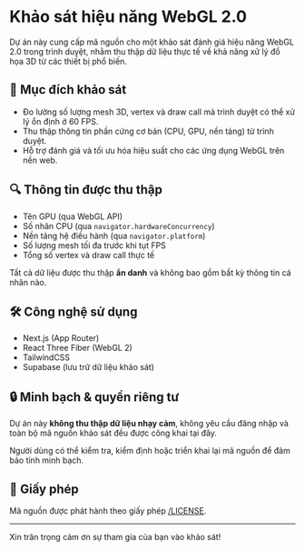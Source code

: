 # Khảo sát hiệu năng WebGL 2.0

Dự án này cung cấp mã nguồn cho một khảo sát đánh giá hiệu năng WebGL 2.0 trong trình duyệt, nhằm thu thập dữ liệu thực tế về khả năng xử lý đồ họa 3D từ các thiết bị phổ biến.

## 🎯 Mục đích khảo sát

- Đo lường số lượng mesh 3D, vertex và draw call mà trình duyệt có thể xử lý ổn định ở 60 FPS.
- Thu thập thông tin phần cứng cơ bản (CPU, GPU, nền tảng) từ trình duyệt.
- Hỗ trợ đánh giá và tối ưu hóa hiệu suất cho các ứng dụng WebGL trên nền web.

## 🔍 Thông tin được thu thập

- Tên GPU (qua WebGL API)
- Số nhân CPU (qua `navigator.hardwareConcurrency`)
- Nền tảng hệ điều hành (qua `navigator.platform`)
- Số lượng mesh tối đa trước khi tụt FPS
- Tổng số vertex và draw call thực tế

Tất cả dữ liệu được thu thập **ẩn danh** và không bao gồm bất kỳ thông tin cá nhân nào.

## 🛠️ Công nghệ sử dụng

- Next.js (App Router)
- React Three Fiber (WebGL 2)
- TailwindCSS
- Supabase (lưu trữ dữ liệu khảo sát)

## 🔒 Minh bạch & quyền riêng tư

Dự án này **không thu thập dữ liệu nhạy cảm**, không yêu cầu đăng nhập và toàn bộ mã nguồn khảo sát đều được công khai tại đây.

Người dùng có thể kiểm tra, kiểm định hoặc triển khai lại mã nguồn để đảm bảo tính minh bạch.

## 📄 Giấy phép

Mã nguồn được phát hành theo giấy phép [/LICENSE](MIT).

---

Xin trân trọng cảm ơn sự tham gia của bạn vào khảo sát!